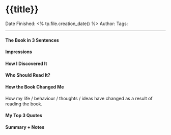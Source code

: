 
# {{title}}

Date Finished: <% tp.file.creation_date() %>
Author:
Tags:

---

#### The Book in 3 Sentences

#### Impressions

#### How I Discovered It

#### Who Should Read It?

#### How the Book Changed Me

How my life / behaviour / thoughts / ideas have changed as a result of reading the book.

#### My Top 3 Quotes

#### Summary + Notes
